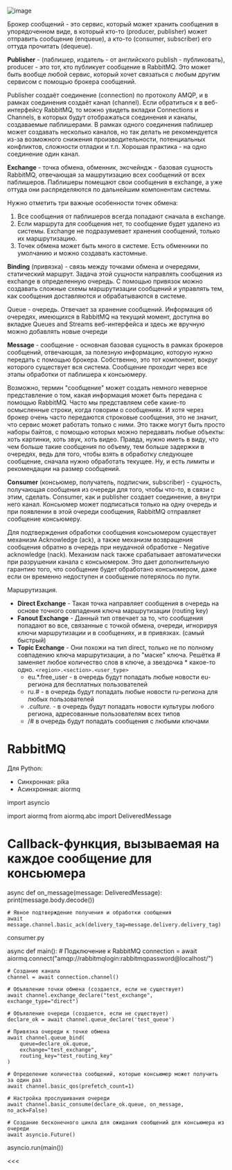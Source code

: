 ![image](https://github.com/user-attachments/assets/5b924afc-25a3-43e1-a7db-40a35c6be79a)

Брокер сообщений - это сервис, который может хранить сообщения в упорядоченном виде, в который кто-то (producer, publisher) может отправить сообщение (enqueue), а кто-то (consumer, subscriber) его оттуда прочитать (dequeue).

__Publisher__ - (паблишер, издатель - от английского publish - публиковать), producer - это тот, кто публикует сообщение в RabbitMQ. Это может быть вообще любой сервис, который хочет связаться с любым другим сервисом с помощью брокера сообщений.

Publisher создаёт соединение (connection) по протоколу AMQP, и в рамках соединения создаёт канал (channel). Если обратиться к в веб-интерфейсу RabbitMQ, то можно увидеть вкладки Connections и Channels, в которых будут отображаться соединения и каналы, создаваемые паблишерами. В рамках одного соединения паблишер может создавать несколько каналов, но так делать не рекомендуется из-за возможного снижения производительности, потенциальных конфликтов, сложности отладки и т.п. Хорошая практика - на одно соединение один канал.

__Exchange__ - точка обмена, обменник, эксчейндж - базовая сущность RabbitMQ, отвечающая за машрутизацию всех сообщений от всех паблишеров. Паблишеры помещают свои сообщения в exchange, а уже оттуда они распределяются по дальнейшим компонентам системы.

Нужно отметить три важные особенности точек обмена:
1. Все сообщения от паблишеров всегда попадают сначала в exchange.
2. Если маршрута для сообщения нет, то сообщение будет удалено из системы. Exchange не подразумевает хранения сообщений, только их маршрутизацию.
3. Точек обмена может быть много в системе. Есть обменники по умолчанию и можно создавать кастомные.


__Binding__ (привязка) - связь между точками обмена и очередями, статический маршрут. Задача этой сущности направлять сообщения из exchange в определенную очередь. С помощью привязок можно создавать сложные схемы маршрутизации сообщений и управлять тем, как сообщения доставляются и обрабатываются в системе.

Queue - очередь. Отвечает за хранение сообщений. Информация об очередях, имеющихся в RabbitMQ на текущий момент, доступна во вкладке Queues and Streams веб-интерфейса и здесь же вручную можно добавлять новые очереди

__Message__ - сообщение - основная базовая сущность в рамках брокеров сообщений, отвечающая, за полезную информацию, которую нужно передать с помощью брокера. Собственно, это тот компонент, вокруг которого существует вся система. Сообщение проходит через все этапы обработки от паблишера к консьюмеру.

Возможно, термин "сообщение" может создать немного неверное представление о том, какая информация может быть передана с помощью RabbitMQ. Часто мы представляем себе какие-то осмысленные строки, когда говорим о сообщениях. И хотя через брокер очень часто передаются строковые сообщения, это не значит, что сервис может работать только с ними. Это также могут быть просто наборы байтов, с помощью которых можно передавать любые объекты: хоть картинки, хоть звук, хоть видео. Правда, нужно иметь в виду, что чем больше такие сообщения по объему, тем больше задержки в очередях, ведь для того, чтобы взять в обработку следующее сообщение, сначала нужно обработать текущее. Ну, и есть лимиты и рекомендации на размер сообщений.

__Consumer__ (консьюмер, получатель, подписчик, subscriber) - сущность, получающая сообщения из очереди для того, чтобы что-то, в связи с этим, сделать. Consumer, как и publisher создает соединение, а внутри него канал. Консьюмер может подписаться только на одну очередь и при появлении в этой очереди сообщения, RabbitMQ отправляет сообщение консьюмеру.

Для подтверждения обработки сообщения консьюмером существует механизм Acknowledge (ack), а также механизм возвращения сообщения обратно в очередь при неудачной обработке - Negative acknowledge (nack). Механизм nack также срабатывает автоматически при разрушении канала с консьюмером. Это дает дополнительную гарантию того, что сообщение будет обработано консьюмером, даже если он временно недоступен и сообщение потерялось по пути.


Маршрутизация. 

- __Direct Exchange__ - Такая точка направляет сообщения в очередь на основе точного совпадения ключа маршрутизации (routing key)
- __Fanout Exchange__ - Данный тип отвечает за то, что сообщения попадают во все, связанные с точкой обмена, очереди, игнорируя ключи маршрутизации и в сообщениях, и в привязках. (самый быстрый)
- __Topic Exchange__ - Они похожи на тип direct, только не по полному совпадению ключа маршрутизации, а по "маске" ключа.
  Решётка # заменяет любое количество слов в ключе, а звездочка * какое-то одно. 
  `<region>.<section>.<user_type>`
    - eu.*.free_user - в очередь будут попадать любые новости eu-региона для бесплатных пользователей
    - ru.# - в очередь будут попадать любые новости ru-региона для любых пользователей
    - *.culture.* - в очередь будут попадать новости культуры любого региона, адресованные пользователям всех типов
    - /# в очередь будут попадать сообщения с любыми ключами

# RabbitMQ

Для Python:
  - Синхронная: pika
  - Асинхронная: aiormq

import asyncio

import aiormq
from aiormq.abc import DeliveredMessage


# Callback-функция, вызываемая на каждое сообщение для консьюмера
async def on_message(message: DeliveredMessage):
    print(message.body.decode())

    # Явное подтверждение получения и обработки сообщения
    await message.channel.basic_ack(delivery_tag=message.delivery.delivery_tag)

consumer.py

>>>

async def main():
    # Подключение к RabbitMQ
    connection = await aiormq.connect("amqp://rabbitmqlogin:rabbitmqpassword@localhost/")

    # Создание канала
    channel = await connection.channel()

    # Объявление точки обмена (создается, если не существует)
    await channel.exchange_declare("test_exchange", exchange_type="direct")

    # Объявление очереди (создается, если не существует)
    declare_ok = await channel.queue_declare('test_queue')

    # Привязка очереди к точке обмена
    await channel.queue_bind(
        queue=declare_ok.queue,
        exchange="test_exchange",
        routing_key="test_routing_key"
    )

    # Определение количества сообщений, которые консьюмер может получить за один раз
    await channel.basic_qos(prefetch_count=1)

    # Настройка прослушивания очереди
    await channel.basic_consume(declare_ok.queue, on_message, no_ack=False)

    # Создание бесконечного цикла для ожидания сообщений для консьюмера из очереди
    await asyncio.Future()


asyncio.run(main())

<<<
